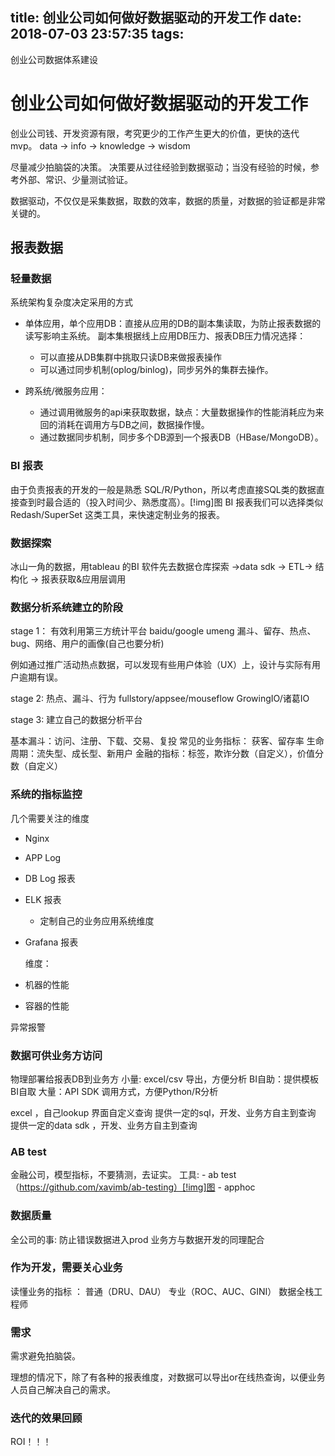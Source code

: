 title: 创业公司如何做好数据驱动的开发工作
date: 2018-07-03 23:57:35
tags:
---
创业公司数据体系建设
# 创业公司如何做好数据驱动的开发工作

创业公司钱、开发资源有限，考究更少的工作产生更大的价值，更快的迭代mvp。
data -> info -> knowledge -> wisdom

尽量减少拍脑袋的决策。
决策要从过往经验到数据驱动；当没有经验的时候，参考外部、常识、少量测试验证。

数据驱动，不仅仅是采集数据，取数的效率，数据的质量，对数据的验证都是非常关键的。

## 报表数据



### 轻量数据

  系统架构复杂度决定采用的方式

  - 单体应用，单个应用DB：直接从应用的DB的副本集读取，为防止报表数据的读写影响主系统。
    副本集根据线上应用DB压力、报表DB压力情况选择：

    - 可以直接从DB集群中挑取只读DB来做报表操作
    - 可以通过同步机制(oplog/binlog)，同步另外的集群去操作。

  - 跨系统/微服务应用：

    - 通过调用微服务的api来获取数据，缺点：大量数据操作的性能消耗应为来回的消耗在调用方与DB之间，数据操作慢。
    - 通过数据同步机制，同步多个DB源到一个报表DB（HBase/MongoDB）。


### BI 报表  
  
  由于负责报表的开发的一般是熟悉 SQL/R/Python，所以考虑直接SQL类的数据直接查到时最合适的（投入时间少、熟悉度高）。[!img]图
  BI 报表我们可以选择类似Redash/SuperSet 这类工具，来快速定制业务的报表。

### 数据探索

  冰山一角的数据，用tableau 的BI 软件先去数据仓库探索 ->data sdk -> ETL-> 结构化 -> 报表获取&应用层调用


### 数据分析系统建立的阶段

stage 1：   有效利用第三方统计平台
  baidu/google
  umeng
  漏斗、留存、热点、bug、网络、用户的画像(自己也要分析)

例如通过推广活动热点数据，可以发现有些用户体验（UX）上，设计与实际有用户逾期有误。


stage 2:
  热点、漏斗、行为
  fullstory/appsee/mouseflow
  GrowingIO/诸葛IO 

stage 3:
  建立自己的数据分析平台

基本漏斗：访问、注册、下载、交易、复投
常见的业务指标：
获客、留存率
生命周期：流失型、成长型、新用户
金融的指标：标签，欺诈分数（自定义），价值分数（自定义）


### 系统的指标监控

几个需要关注的维度
  - Nginx 
  - APP Log  
  - DB Log 报表
  - ELK 报表
    - 定制自己的业务应用系统维度

  - Grafana 报表

    维度：


  - 机器的性能
  - 容器的性能

  异常报警

### 数据可供业务方访问

  物理部署给报表DB到业务方
  小量: excel/csv 导出，方便分析
  BI自助：提供模板BI自取
  大量：API SDK 调用方式，方便Python/R分析

excel ，自己lookup
界面自定义查询
提供一定的sql，开发、业务方自主到查询
提供一定的data sdk ，开发、业务方自主到查询


### AB test
  
  金融公司，模型指标，不要猜测，去证实。
  工具:
    - ab test（https://github.com/xavimb/ab-testing）[!img]图
    - apphoc

### 数据质量
全公司的事:
防止错误数据进入prod
业务方与数据开发的同理配合


### 作为开发，需要关心业务

  读懂业务的指标 ：
  普通（DRU、DAU）
  专业（ROC、AUC、GINI）
  数据全栈工程师

### 需求

  需求避免拍脑袋。

理想的情况下，除了有各种的报表维度，对数据可以导出or在线热查询，以便业务人员自己解决自己的需求。



### 迭代的效果回顾

  ROI！！！

